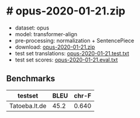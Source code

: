 # # opus-2020-01-21.zip

* dataset: opus
* model: transformer-align
* pre-processing: normalization + SentencePiece
* download: [opus-2020-01-21.zip](https://object.pouta.csc.fi/OPUS-MT-models/lt-de/opus-2020-01-21.zip)
* test set translations: [opus-2020-01-21.test.txt](https://object.pouta.csc.fi/OPUS-MT-models/lt-de/opus-2020-01-21.test.txt)
* test set scores: [opus-2020-01-21.eval.txt](https://object.pouta.csc.fi/OPUS-MT-models/lt-de/opus-2020-01-21.eval.txt)

## Benchmarks

| testset               | BLEU  | chr-F |
|-----------------------|-------|-------|
| Tatoeba.lt.de 	| 45.2 	| 0.640 |

